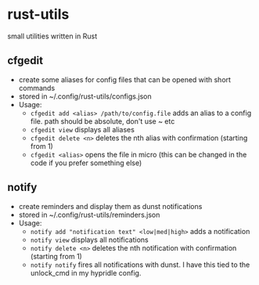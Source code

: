 # rust-utils
small utilities written in Rust

## cfgedit
- create some aliases for config files that can be opened with short commands
- stored in ~/.config/rust-utils/configs.json
- Usage:
	- `cfgedit add <alias> /path/to/config.file` adds an alias to a config file. path should be absolute, don't use ~ etc
	- `cfgedit view` displays all aliases
	- `cfgedit delete <n>` deletes the nth alias with confirmation (starting from 1)
	- `cfgedit <alias>` opens the file in micro (this can be changed in the code if you prefer something else)

## notify
- create reminders and display them as dunst notifications
- stored in ~/.config/rust-utils/reminders.json
- Usage:
	- `notify add "notification text" <low|med|high>` adds a notification
	- `notify view` displays all notifications
	- `notify delete <n>` deletes the nth notification with confirmation (starting from 1)
	- `notify notify` fires all notifications with dunst. I have this tied to the unlock_cmd in my hypridle config.

